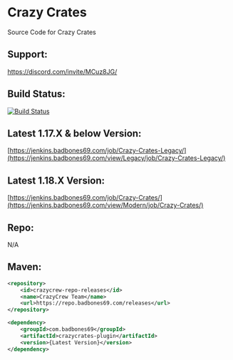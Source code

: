 # Crazy Crates
Source Code for Crazy Crates

## Support:
https://discord.com/invite/MCuz8JG/

## Build Status:
[![Build Status](https://jenkins.badbones69.com/view/Legacy/job/Crazy-Crates-Modern/badge/icon)](https://jenkins.badbones69.com/view/Modern/job/Crazy-Crates-Modern/)

## Latest 1.17.X & below Version:
[https://jenkins.badbones69.com/job/Crazy-Crates-Legacy/](https://jenkins.badbones69.com/view/Legacy/job/Crazy-Crates-Legacy/)

## Latest 1.18.X Version:
[https://jenkins.badbones69.com/job/Crazy-Crates/](https://jenkins.badbones69.com/view/Modern/job/Crazy-Crates/)

## Repo:
N/A

## Maven:
```xml
<repository>
    <id>crazycrew-repo-releases</id>
    <name>CrazyCrew Team</name>
    <url>https://repo.badbones69.com/releases</url>
</repository>

<dependency>
    <groupId>com.badbones69</groupId>
    <artifactId>crazycrates-plugin</artifactId>
    <version>{Latest Version}</version>
</dependency>
```
